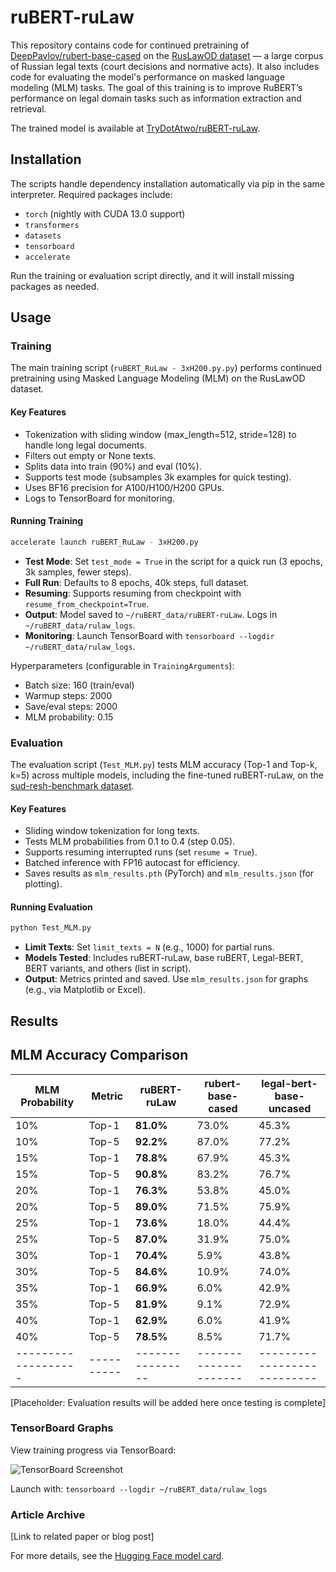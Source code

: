 # ruBERT-ruLaw

This repository contains code for continued pretraining of [DeepPavlov/rubert-base-cased](https://huggingface.co/DeepPavlov/rubert-base-cased) on the [RusLawOD dataset](https://huggingface.co/datasets/irlspbru/RusLawOD) — a large corpus of Russian legal texts (court decisions and normative acts). It also includes code for evaluating the model's performance on masked language modeling (MLM) tasks. The goal of this training is to improve RuBERT’s performance on legal domain tasks such as information extraction and retrieval.

The trained model is available at [TryDotAtwo/ruBERT-ruLaw](https://huggingface.co/TryDotAtwo/ruBERT-ruLaw).

## Installation

The scripts handle dependency installation automatically via pip in the same interpreter. Required packages include:

- `torch` (nightly with CUDA 13.0 support)
- `transformers`
- `datasets`
- `tensorboard`
- `accelerate`

Run the training or evaluation script directly, and it will install missing packages as needed.

## Usage

### Training

The main training script (`ruBERT_RuLaw - 3xH200.py.py`) performs continued pretraining using Masked Language Modeling (MLM) on the RusLawOD dataset.

#### Key Features
- Tokenization with sliding window (max_length=512, stride=128) to handle long legal documents.
- Filters out empty or None texts.
- Splits data into train (90%) and eval (10%).
- Supports test mode (subsamples 3k examples for quick testing).
- Uses BF16 precision for A100/H100/H200 GPUs.
- Logs to TensorBoard for monitoring.

#### Running Training
```bash
accelerate launch ruBERT_RuLaw - 3xH200.py
```

- **Test Mode**: Set `test_mode = True` in the script for a quick run (3 epochs, 3k samples, fewer steps).
- **Full Run**: Defaults to 8 epochs, 40k steps, full dataset.
- **Resuming**: Supports resuming from checkpoint with `resume_from_checkpoint=True`.
- **Output**: Model saved to `~/ruBERT_data/ruBERT-ruLaw`. Logs in `~/ruBERT_data/rulaw_logs`.
- **Monitoring**: Launch TensorBoard with `tensorboard --logdir ~/ruBERT_data/rulaw_logs`.

Hyperparameters (configurable in `TrainingArguments`):
- Batch size: 160 (train/eval)
- Warmup steps: 2000
- Save/eval steps: 2000
- MLM probability: 0.15

### Evaluation

The evaluation script (`Test_MLM.py`) tests MLM accuracy (Top-1 and Top-k, k=5) across multiple models, including the fine-tuned ruBERT-ruLaw, on the [sud-resh-benchmark dataset](https://huggingface.co/datasets/lawful-good-project/sud-resh-benchmark).

#### Key Features
- Sliding window tokenization for long texts.
- Tests MLM probabilities from 0.1 to 0.4 (step 0.05).
- Supports resuming interrupted runs (set `resume = True`).
- Batched inference with FP16 autocast for efficiency.
- Saves results as `mlm_results.pth` (PyTorch) and `mlm_results.json` (for plotting).

#### Running Evaluation
```bash
python Test_MLM.py
```

- **Limit Texts**: Set `limit_texts = N` (e.g., 1000) for partial runs.
- **Models Tested**: Includes ruBERT-ruLaw, base ruBERT, Legal-BERT, BERT variants, and others (list in script).
- **Output**: Metrics printed and saved. Use `mlm_results.json` for graphs (e.g., via Matplotlib or Excel).

## Results

## MLM Accuracy Comparison

|  MLM Probability  |  Metric  |  ruBERT-ruLaw  |  rubert-base-cased  |  legal-bert-base-uncased  |
|-------------------|----------|----------------|---------------------|---------------------------|
|        10%        |  Top-1   |   **81.0%**    |        73.0%        |           45.3%           |
|        10%        |  Top-5   |   **92.2%**    |        87.0%        |           77.2%           |
|        15%        |  Top-1   |   **78.8%**    |        67.9%        |           45.3%           |
|        15%        |  Top-5   |   **90.8%**    |        83.2%        |           76.7%           |
|        20%        |  Top-1   |   **76.3%**    |        53.8%        |           45.0%           |
|        20%        |  Top-5   |   **89.0%**    |        71.5%        |           75.9%           |
|        25%        |  Top-1   |   **73.6%**    |        18.0%        |           44.4%           |
|        25%        |  Top-5   |   **87.0%**    |        31.9%        |           75.0%           |
|        30%        |  Top-1   |   **70.4%**    |        5.9%         |           43.8%           |
|        30%        |  Top-5   |   **84.6%**    |        10.9%        |           74.0%           |
|        35%        |  Top-1   |   **66.9%**    |        6.0%         |           42.9%           |
|        35%        |  Top-5   |   **81.9%**    |        9.1%         |           72.9%           |
|        40%        |  Top-1   |   **62.9%**    |        6.0%         |           41.9%           |
|        40%        |  Top-5   |   **78.5%**    |        8.5%         |           71.7%           |
|-------------------|----------|----------------|---------------------|---------------------------|



[Placeholder: Evaluation results will be added here once testing is complete]

### TensorBoard Graphs

View training progress via TensorBoard:

![TensorBoard Screenshot](path/to/screenshot.png) <!-- Placeholder for actual screenshot -->

Launch with: `tensorboard --logdir ~/ruBERT_data/rulaw_logs`

### Article Archive

[Link to related paper or blog post] <!-- Placeholder for archive link -->

For more details, see the [Hugging Face model card](https://huggingface.co/TryDotAtwo/ruBERT-ruLaw).
